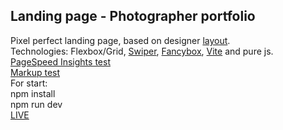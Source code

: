 ## Landing page - Photographer portfolio
Pixel perfect landing page, based on designer [layout](https://github.com/AndrewShedov/Landing-page---Photographer-portfolio/tree/main/public/layout).<br/>
Technologies: Flexbox/Grid, [Swiper](https://swiperjs.com/), [Fancybox](https://fancyapps.com/fancybox/), [Vite](https://vitejs.dev/) and pure js.<br/>
[PageSpeed Insights test](https://developers.google.com/speed/pagespeed/insights/?url=https://landing-page-photographer-portfolio-andrewshedov.vercel.app/) <br/>
[Markup test](https://validator.w3.org/nu/?doc=https%3A%2F%2Flanding-page-photographer-portfolio-andrewshedov.vercel.app%2F)<br/>
For start:<br/>
npm install<br/>
npm run dev<br/>
[LIVE](https://landing-page-photographer-portfolio-andrewshedov.vercel.app)


